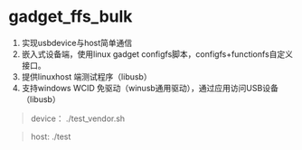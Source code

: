 # gadget_ffs_bulk
1. 实现usbdevice与host简单通信
2. 嵌入式设备端，使用linux gadget configfs脚本，configfs+functionfs自定义接口。
3. 提供linuxhost 端测试程序（libusb）
4. 支持windows WCID 免驱动（winusb通用驱动），通过应用访问USB设备（libusb）

> device：
> ./test_vendor.sh

> host:
> ./test
